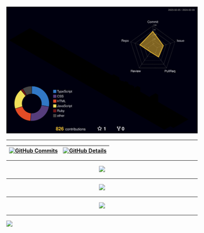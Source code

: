 <p align="center">
  <!--- stats (start) -->
  
![Status](./profile-3d-contrib/profile-night-rainbow.svg)

<hr>

 | [![GitHub Commits](http://github-profile-summary-cards.vercel.app/api/cards/productive-time?username=kinishii1&theme=dracula&utcOffset=-3)](https://github.com/vn7n24fzkq/github-profile-summary-cards) | [![GitHub Details](http://github-profile-summary-cards.vercel.app/api/cards/profile-details?username=kinishii1&theme=dracula)](https://github.com/vn7n24fzkq/github-profile-summary-cards) |  
 | ----------- | ----------- |

<hr>
 
<div align="center" >
<a href="https://skillicons.dev"   >
  <img src="https://skillicons.dev/icons?i=git,vscode,javascript,typescript,css,html,react,redux,sass,figma,github,jest,materialui,styledcomponents,vercel,vite,bootstrap,nodejs,postgresql,expressjs,mongodb,redis,linux,docker,ruby" />
</a>
  <br />
  </div>
  
<hr>

<p align="center" >
  
  <a href="https://www.linkedin.com/in/kinishii/" alt="LinkedIn">
  <img src="https://img.shields.io/badge/LinkedIn-0077B5?style=for-the-badge&logo=linkedin&logoColor=white" /></a>
 
</p>

<hr>

 <div align="center" >
     <img src="https://github-profile-trophy.vercel.app/?username=kinishii1&row=1&column=6&theme=dracula&margin-w=15&margin-h=15"/>
  </div>

<hr>

![](https://komarev.com/ghpvc/?username=kinishii1&color=yellowgreen)



